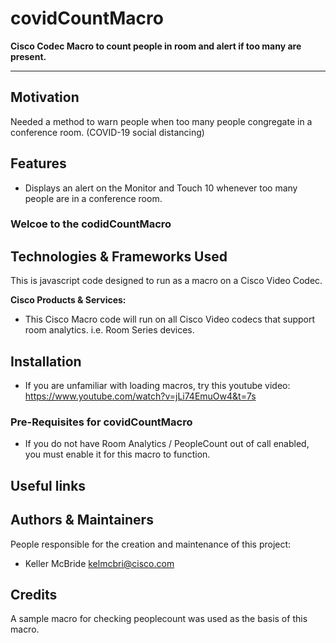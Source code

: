 # covidCountMacro
**Cisco Codec Macro to count people in room and alert if too many are present.**


---

## Motivation

Needed a method to warn people when too many people congregate in a conference room. (COVID-19 social distancing)

## Features

- Displays an alert on the Monitor and Touch 10 whenever too many people are in a conference room.

### **Welcoe to the codidCountMacro**

## Technologies & Frameworks Used

This is javascript code designed to run as a macro on a Cisco Video Codec.


**Cisco Products & Services:**

- This Cisco Macro code will run on all Cisco Video codecs that support room analytics. i.e. Room Series devices.

## Installation
- If you are unfamiliar with loading macros, try this youtube video: https://www.youtube.com/watch?v=jLi74EmuOw4&t=7s


### Pre-Requisites for covidCountMacro ###
- If you do not have Room Analytics / PeopleCount out of call enabled, you must enable it for this macro to function.

## Useful links



## Authors & Maintainers

People responsible for the creation and maintenance of this project:

- Keller McBride <kelmcbri@cisco.com>



## Credits

A sample macro for checking peoplecount was used as the basis of this macro.
